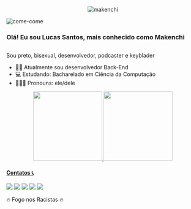 <p align="center"><img src="https://komarev.com/ghpvc/?username=makenchi" alt="makenchi" /></p>

<img src="https://tenor.com/view/pacman-video-game-eating-marshmallow-gif-6008098" alt="come-come">

### Olá! Eu sou Lucas Santos, mais conhecido como Makenchi
   ##
Sou preto, bisexual, desenvolvedor, podcaster e keyblader

- 👩‍💻 Atualmente sou desenvolvedor Back-End
- 💻 Estudando: Bacharelado em Ciência da Computação
- 👩🏾‍🦱 Pronouns: ele/dele

<div align="center">
  <a href="https://github.com/makenchi">
  <img height="180em" src="https://github-readme-stats.vercel.app/api?username=makenchi&show_icons=true&theme=dracula&include_all_commits=true&count_private=true"/>
  <img height="180em" src="https://github-readme-stats.vercel.app/api/top-langs/?username=makenchi&layout=compact&langs_count=7&theme=dracula"/>
</div>

 #### Contatos 📞
<div> 
  <a href="https://www.linkedin.com/in/lucas-santos-92066ba5/" target="_blank"><img src="https://img.shields.io/badge/-LinkedIn-%230077B5?style=for-the-badge&logo=linkedin&logoColor=white" target="_blank"></a> 
  <a href = "mailto:lsantospro@outlook.com"><img src="https://img.shields.io/badge/Microsoft_Outlook-0078D4?style=for-the-badge&logo=microsoft-outlook&logoColor=white" target="_blank"></a>
  <a href = "https://www.twitter.com/mvknch/"><img src="https://img.shields.io/badge/-Twitter-%231DA1F2.svg?style=for-the-badge&logo=twitter&logoColor=white" target="_blank"></a>
  <a href = "https://instagram.com/mvknch"><img src="https://img.shields.io/badge/-Instagram-%23E4405F.svg?style=for-the-badge&logo=instagram&logoColor=white" target="_blank"></a>
  <a href = "https://facebook.com/mvknch"><img src="https://img.shields.io/badge/-Facebook-%231877F2.svg?style=for-the-badge&logo=facebook&logoColor=white" target="_blank"></a>
</div>

🔥 Fogo nos Racistas 🔥